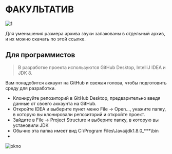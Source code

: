 # ФАКУЛЬТАТИВ 
![1](/E:/БГУИР/2-СЕМЕСТР/JAVA/project/src.jpg )
 
 

Для уменьшения размера архива звуки запакованы в отдельный архив, и их можно скачать по этой ссылке.
## Для программистов

> В разработке проекта используются GitHub Desktop, IntelliJ IDEA и JDK 8.

Вам понадобится аккаунт на GitHub и свежая голова, чтобы подготовить среду для разработки.


+ Клонируйте репозиторий в GitHub Desktop, предварительно введя данные от своего аккаунта на GitHub.
+ Откройте IDEA и выберите пункт меню File -> Open..., укажите папку, в которую вы клонировали репозиторий и откройте проект.
+ Зайдите в File -> Project Structure и выберите папку, в которую вы установили JDK
+ Обычно эта папка имеет вид C:\Program Files\Java\jdk1.8.0_***\bin 
+ 
 ![okno](E:\БГУИР\2-СЕМЕСТР\JAVA\project\src.jpg )
 

